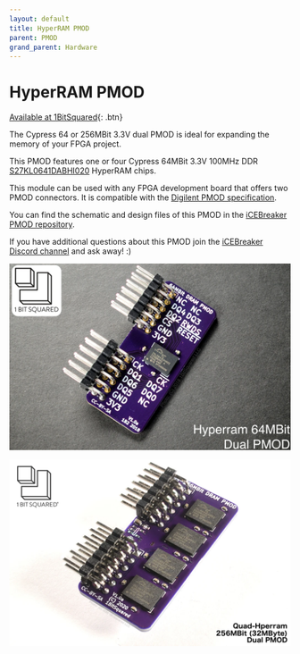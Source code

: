 ```yaml
---
layout: default
title: HyperRAM PMOD
parent: PMOD
grand_parent: Hardware
---
```


# HyperRAM PMOD

[Available at 1BitSquared](//1bitsquared.com/collections/fpga/products/pmod-hyperram){: .btn}

The Cypress 64 or 256MBit 3.3V dual PMOD is ideal for expanding the memory of your FPGA project.

This PMOD features one or four Cypress 64MBit 3.3V 100MHz DDR [S27KL0641DABHI020](//cypress.com/part/s27kl0641dabhi020) HyperRAM chips.

This module can be used with any FPGA development board that offers two PMOD connectors. It is compatible with the [Digilent PMOD specification](//digilentinc.com/Pmods/Digilent-Pmod_%20Interface_Specification.pdf).

You can find the schematic and design files of this PMOD in the [iCEBreaker PMOD repository](//github.com/icebreaker-fpga/icebreaker-pmod).

If you have additional questions about this PMOD join the [iCEBreaker Discord channel](https://1bitsquared.com/pages/chat) and ask away! :)

![HyperRAM PMOD](/assets/img/pmod/hyperram_1024x1024.webp)

![Quad HyperRAM PMOD](/assets/img/pmod/quad-hyperram_1024x1024.webp)
